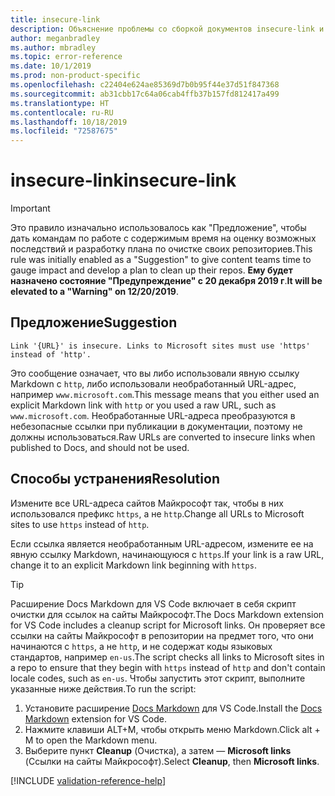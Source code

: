 ```yaml
---
title: insecure-link
description: Объяснение проблемы со сборкой документов insecure-link и способа ее устранения
author: meganbradley
ms.author: mbradley
ms.topic: error-reference
ms.date: 10/1/2019
ms.prod: non-product-specific
ms.openlocfilehash: c22404e624ae85369d7b0b95f44e37d51f847368
ms.sourcegitcommit: ab31cbb17c64a06cab4ffb37b157fd812417a499
ms.translationtype: HT
ms.contentlocale: ru-RU
ms.lasthandoff: 10/18/2019
ms.locfileid: "72587675"
---
```

# <a name="insecure-link"></a><span data-ttu-id="c0c67-103">insecure-link</span><span class="sxs-lookup"><span data-stu-id="c0c67-103">insecure-link</span></span>

> [!IMPORTANT]
> <span data-ttu-id="c0c67-104">Это правило изначально использовалось как "Предложение", чтобы дать командам по работе с содержимым время на оценку возможных последствий и разработку плана по очистке своих репозиториев.</span><span class="sxs-lookup"><span data-stu-id="c0c67-104">This rule was initially enabled as a "Suggestion" to give content teams time to gauge impact and develop a plan to clean up their repos.</span></span> <span data-ttu-id="c0c67-105">**Ему будет назначено состояние "Предупреждение" с 20 декабря 2019 г**.</span><span class="sxs-lookup"><span data-stu-id="c0c67-105">**It will be elevated to a "Warning" on 12/20/2019**.</span></span>

## <a name="suggestion"></a><span data-ttu-id="c0c67-106">Предложение</span><span class="sxs-lookup"><span data-stu-id="c0c67-106">Suggestion</span></span>

`Link '{URL}' is insecure. Links to Microsoft sites must use 'https' instead of 'http'.`

<span data-ttu-id="c0c67-107">Это сообщение означает, что вы либо использовали явную ссылку Markdown с `http`, либо использовали необработанный URL-адрес, например `www.microsoft.com`.</span><span class="sxs-lookup"><span data-stu-id="c0c67-107">This message means that you either used an explicit Markdown link with `http` or you used a raw URL, such as `www.microsoft.com`.</span></span> <span data-ttu-id="c0c67-108">Необработанные URL-адреса преобразуются в небезопасные ссылки при публикации в документации, поэтому не должны использоваться.</span><span class="sxs-lookup"><span data-stu-id="c0c67-108">Raw URLs are converted to insecure links when published to Docs, and should not be used.</span></span>

## <a name="resolution"></a><span data-ttu-id="c0c67-109">Способы устранения</span><span class="sxs-lookup"><span data-stu-id="c0c67-109">Resolution</span></span>

<span data-ttu-id="c0c67-110">Измените все URL-адреса сайтов Майкрософт так, чтобы в них использовался префикс `https`, а не `http`.</span><span class="sxs-lookup"><span data-stu-id="c0c67-110">Change all URLs to Microsoft sites to use `https` instead of `http`.</span></span>

<span data-ttu-id="c0c67-111">Если ссылка является необработанным URL-адресом, измените ее на явную ссылку Markdown, начинающуюся с `https`.</span><span class="sxs-lookup"><span data-stu-id="c0c67-111">If your link is a raw URL, change it to an explicit Markdown link beginning with `https`.</span></span>

> [!TIP]
> <span data-ttu-id="c0c67-112">Расширение Docs Markdown для VS Code включает в себя скрипт очистки для ссылок на сайты Майкрософт.</span><span class="sxs-lookup"><span data-stu-id="c0c67-112">The Docs Markdown extension for VS Code includes a cleanup script for Microsoft links.</span></span> <span data-ttu-id="c0c67-113">Он проверяет все ссылки на сайты Майкрософт в репозитории на предмет того, что они начинаются с `https`, а не `http`, и не содержат коды языковых стандартов, например `en-us`.</span><span class="sxs-lookup"><span data-stu-id="c0c67-113">The script checks all links to Microsoft sites in a repo to ensure that they begin with `https` instead of `http` and don't contain locale codes, such as `en-us`.</span></span> <span data-ttu-id="c0c67-114">Чтобы запустить этот скрипт, выполните указанные ниже действия.</span><span class="sxs-lookup"><span data-stu-id="c0c67-114">To run the script:</span></span>
>
> 1. <span data-ttu-id="c0c67-115">Установите расширение [Docs Markdown](https://marketplace.visualstudio.com/items?itemName=docsmsft.docs-markdown) для VS Code.</span><span class="sxs-lookup"><span data-stu-id="c0c67-115">Install the [Docs Markdown](https://marketplace.visualstudio.com/items?itemName=docsmsft.docs-markdown) extension for VS Code.</span></span>
> 1. <span data-ttu-id="c0c67-116">Нажмите клавиши ALT+M, чтобы открыть меню Markdown.</span><span class="sxs-lookup"><span data-stu-id="c0c67-116">Click alt + M to open the Markdown menu.</span></span>
> 1. <span data-ttu-id="c0c67-117">Выберите пункт **Cleanup** (Очистка), а затем — **Microsoft links** (Ссылки на сайты Майкрософт).</span><span class="sxs-lookup"><span data-stu-id="c0c67-117">Select **Cleanup**, then **Microsoft links**.</span></span>

<!--make sure to add this file to your includes folder and verify the path-->
[!INCLUDE [validation-reference-help](includes/validation-reference-help.md)]

